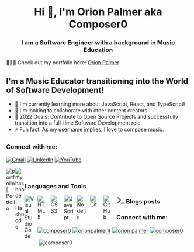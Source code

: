 <h1 align="center">Hi 👋, I'm Orion Palmer aka Composer0</h1>
<h3 align="center">I am a Software Engineer with a background in Music Education</h3>

👨🏻‍💻 Check out my portfolio here: [Orion Palmer](https://www.orionpalmer.com)

## I'm a Music Educator transitioning into the World of Software Development!
- 🌱 I'm currently learning more about JavaScript, React, and TypeScript!
- 👯 I'm looking to collaborate with other content creators
- 💬 2022 Goals: Contribute to Open Source Projects and successfully transition into a full-time Software Development role.
- ⚡ Fun fact: As my username implies, I love to compose music.

### Connect with me:

[![Gmail](https://img.shields.io/badge/Gmail-D14836?style=for-the-badge&logo=gmail&logoColor=white)](mailto:opalmer1989@gmail.com) [![LinkedIn](https://img.shields.io/badge/linkedin-%230077B5.svg?style=for-the-badge&logo=linkedin&logoColor=white)](https://www.linkedin.com/in/orion-palmer) [![YouTube](https://img.shields.io/badge/-YouTube-red?&style=for-the-badge&logo=youtube&logoColor=white)](https://www.youtube.com/channel/UC1PLqeZnOUcLVteRSYwk1WQ)

[<img align="left" alt="portfolio | Portfolio" width="25" src="https://www.svgrepo.com/show/77167/portfolio.svg" />][portfolio]
[<img align="left" alt="myhashnode | Hashnode" width="25" src="https://www.svgrepo.com/show/353859/hashnode-icon.svg" />][hashnode]

<br />

### Languages and Tools

<img align="left" alt="Visual Studio Code" width="26px" src="https://cdn.jsdelivr.net/gh/devicons/devicon/icons/vscode/vscode-original.svg" style="padding-right:10px;" />
<img align="left" alt="HTML5" width="26px" src="https://cdn.jsdelivr.net/gh/devicons/devicon/icons/html5/html5-original.svg" style="padding-right:10px;" />
<img align="left" alt="CSS3" width="26px" src="https://cdn.jsdelivr.net/gh/devicons/devicon/icons/css3/css3-original.svg" style="padding-right:10px;" />
<img align="left" alt="JavaScript" width="26px" src="https://cdn.jsdelivr.net/gh/devicons/devicon/icons/javascript/javascript-original.svg" style="padding-right:10px;" />
<img align="left" alt="Node.js" width="26px" src="https://pluspng.com/img-png/nodejs-logo-png--375.png" style="padding-right:10px;" />
<img align="left" alt="Git" width="26px" src="https://cdn.jsdelivr.net/gh/devicons/devicon/icons/git/git-original.svg" style="padding-right:10px;" />
<img align="left" alt="GitHub" width="26px" src="https://user-images.githubusercontent.com/3369400/139447912-e0f43f33-6d9f-45f8-be46-2df5bbc91289.png" style="padding-right:10px;" />
<img align="left" alt="Terminal" width="26px" src="./img/terminal-light.svg" />




### Blogs posts
<!-- BLOG-POST-LIST:START -->
<!-- BLOG-POST-LIST:END -->

<h3 align="left">Connect with me:</h3>
<p align="left">
<a href="https://dev.to/composer0" target="blank"><img align="center" src="https://raw.githubusercontent.com/rahuldkjain/github-profile-readme-generator/master/src/images/icons/Social/devto.svg" alt="composer0" height="30" width="40" /></a>
<a href="https://twitter.com/orionpalmer4" target="blank"><img align="center" src="https://raw.githubusercontent.com/rahuldkjain/github-profile-readme-generator/master/src/images/icons/Social/twitter.svg" alt="orionpalmer4" height="30" width="40" /></a>
<a href="https://linkedin.com/in/orion palmer" target="blank"><img align="center" src="https://raw.githubusercontent.com/rahuldkjain/github-profile-readme-generator/master/src/images/icons/Social/linked-in-alt.svg" alt="orion palmer" height="30" width="40" /></a>
<a href="https://www.youtube.com/c/composer0" target="blank"><img align="center" src="https://raw.githubusercontent.com/rahuldkjain/github-profile-readme-generator/master/src/images/icons/Social/youtube.svg" alt="composer0" height="30" width="40" /></a>
</p>

<p>&nbsp;<img align="center" src="https://github-readme-stats.vercel.app/api?username=composer0&show_icons=true&locale=en" alt="composer0" /></p>

<br />
<br />

[portfolio]: https://www.orionpalmer.com
[linkedin]: https://www.linkedin.com/in/orionpalmer
[youtube]: https://www.youtube.com/channel/UC1PLqeZnOUcLVteRSYwk1WQ
[hashnode]: https://orionpalmer.hashnode.dev/
